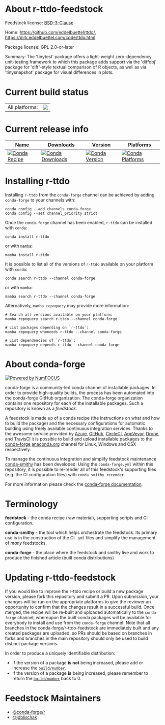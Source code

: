 About r-ttdo-feedstock
======================

Feedstock license: [BSD-3-Clause](https://github.com/conda-forge/r-ttdo-feedstock/blob/main/LICENSE.txt)

Home: https://github.com/eddelbuettel/ttdo/, https://dirk.eddelbuettel.com/code/ttdo.html

Package license: GPL-2.0-or-later

Summary: The 'tinytest' package offers a light-weight zero-dependency unit-testing framework to which this package adds support via the 'diffobj' package for 'diff'-style textual comparison of R objects, as well as via 'tinysnapshot' package for visual differences in plots.

Current build status
====================


<table><tr><td>All platforms:</td>
    <td>
      <a href="https://dev.azure.com/conda-forge/feedstock-builds/_build/latest?definitionId=16606&branchName=main">
        <img src="https://dev.azure.com/conda-forge/feedstock-builds/_apis/build/status/r-ttdo-feedstock?branchName=main">
      </a>
    </td>
  </tr>
</table>

Current release info
====================

| Name | Downloads | Version | Platforms |
| --- | --- | --- | --- |
| [![Conda Recipe](https://img.shields.io/badge/recipe-r--ttdo-green.svg)](https://anaconda.org/conda-forge/r-ttdo) | [![Conda Downloads](https://img.shields.io/conda/dn/conda-forge/r-ttdo.svg)](https://anaconda.org/conda-forge/r-ttdo) | [![Conda Version](https://img.shields.io/conda/vn/conda-forge/r-ttdo.svg)](https://anaconda.org/conda-forge/r-ttdo) | [![Conda Platforms](https://img.shields.io/conda/pn/conda-forge/r-ttdo.svg)](https://anaconda.org/conda-forge/r-ttdo) |

Installing r-ttdo
=================

Installing `r-ttdo` from the `conda-forge` channel can be achieved by adding `conda-forge` to your channels with:

```
conda config --add channels conda-forge
conda config --set channel_priority strict
```

Once the `conda-forge` channel has been enabled, `r-ttdo` can be installed with `conda`:

```
conda install r-ttdo
```

or with `mamba`:

```
mamba install r-ttdo
```

It is possible to list all of the versions of `r-ttdo` available on your platform with `conda`:

```
conda search r-ttdo --channel conda-forge
```

or with `mamba`:

```
mamba search r-ttdo --channel conda-forge
```

Alternatively, `mamba repoquery` may provide more information:

```
# Search all versions available on your platform:
mamba repoquery search r-ttdo --channel conda-forge

# List packages depending on `r-ttdo`:
mamba repoquery whoneeds r-ttdo --channel conda-forge

# List dependencies of `r-ttdo`:
mamba repoquery depends r-ttdo --channel conda-forge
```


About conda-forge
=================

[![Powered by
NumFOCUS](https://img.shields.io/badge/powered%20by-NumFOCUS-orange.svg?style=flat&colorA=E1523D&colorB=007D8A)](https://numfocus.org)

conda-forge is a community-led conda channel of installable packages.
In order to provide high-quality builds, the process has been automated into the
conda-forge GitHub organization. The conda-forge organization contains one repository
for each of the installable packages. Such a repository is known as a *feedstock*.

A feedstock is made up of a conda recipe (the instructions on what and how to build
the package) and the necessary configurations for automatic building using freely
available continuous integration services. Thanks to the awesome service provided by
[Azure](https://azure.microsoft.com/en-us/services/devops/), [GitHub](https://github.com/),
[CircleCI](https://circleci.com/), [AppVeyor](https://www.appveyor.com/),
[Drone](https://cloud.drone.io/welcome), and [TravisCI](https://travis-ci.com/)
it is possible to build and upload installable packages to the
[conda-forge](https://anaconda.org/conda-forge) [anaconda.org](https://anaconda.org/)
channel for Linux, Windows and OSX respectively.

To manage the continuous integration and simplify feedstock maintenance
[conda-smithy](https://github.com/conda-forge/conda-smithy) has been developed.
Using the ``conda-forge.yml`` within this repository, it is possible to re-render all of
this feedstock's supporting files (e.g. the CI configuration files) with ``conda smithy rerender``.

For more information please check the [conda-forge documentation](https://conda-forge.org/docs/).

Terminology
===========

**feedstock** - the conda recipe (raw material), supporting scripts and CI configuration.

**conda-smithy** - the tool which helps orchestrate the feedstock.
                   Its primary use is in the construction of the CI ``.yml`` files
                   and simplify the management of *many* feedstocks.

**conda-forge** - the place where the feedstock and smithy live and work to
                  produce the finished article (built conda distributions)


Updating r-ttdo-feedstock
=========================

If you would like to improve the r-ttdo recipe or build a new
package version, please fork this repository and submit a PR. Upon submission,
your changes will be run on the appropriate platforms to give the reviewer an
opportunity to confirm that the changes result in a successful build. Once
merged, the recipe will be re-built and uploaded automatically to the
`conda-forge` channel, whereupon the built conda packages will be available for
everybody to install and use from the `conda-forge` channel.
Note that all branches in the conda-forge/r-ttdo-feedstock are
immediately built and any created packages are uploaded, so PRs should be based
on branches in forks and branches in the main repository should only be used to
build distinct package versions.

In order to produce a uniquely identifiable distribution:
 * If the version of a package **is not** being increased, please add or increase
   the [``build/number``](https://docs.conda.io/projects/conda-build/en/latest/resources/define-metadata.html#build-number-and-string).
 * If the version of a package **is** being increased, please remember to return
   the [``build/number``](https://docs.conda.io/projects/conda-build/en/latest/resources/define-metadata.html#build-number-and-string)
   back to 0.

Feedstock Maintainers
=====================

* [@conda-forge/r](https://github.com/orgs/conda-forge/teams/r/)
* [@jdblischak](https://github.com/jdblischak/)

